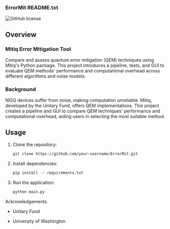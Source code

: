### ErrorMit README.txt

![GitHub license](https://img.shields.io/badge/license-MIT-blue.svg)

## Overview

### Mitiq Error Mitigation Tool

Compare and assess quantum error mitigation (QEM) techniques using Mitiq's Python package. This project introduces a pipeline, tests, and GUI to evaluate QEM methods' performance and computational overhead across different algorithms and noise models.

### Background

NISQ devices suffer from noise, making computation unreliable. Mitiq, developed by the Unitary Fund, offers QEM implementations. This project creates a pipeline and GUI to compare QEM techniques' performance and computational overhead, aiding users in selecting the most suitable method.

## Usage

1. Clone the repository:

   ```bash
   git clone https://github.com/your-username/ErrorMit.git
   ```

2. Install dependencies:

   ```bash
   pip install -r requirements.txt
   ```

3. Run the application:

   ```bash
   python main.py
   ```

Acknowledgements

- Unitary Fund

- University of Washington
